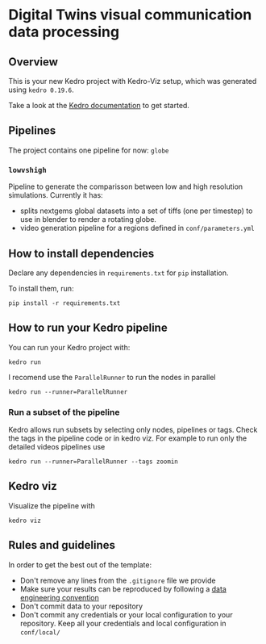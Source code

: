 # Digital Twins visual communication data processing

## Overview

This is your new Kedro project with Kedro-Viz setup, which was generated using `kedro 0.19.6`.

Take a look at the [Kedro documentation](https://docs.kedro.org) to get started.

## Pipelines

The project contains one pipeline for now: `globe`

### `lowvshigh`

Pipeline to generate the comparisson between low and high resolution simulations. Currently it has:

- splits nextgems global datasets into a set of tiffs (one per timestep) to use in blender to render a rotating globe.
- video generation pipeline for a regions defined in `conf/parameters.yml`


## How to install dependencies

Declare any dependencies in `requirements.txt` for `pip` installation.

To install them, run:

```
pip install -r requirements.txt
```

## How to run your Kedro pipeline

You can run your Kedro project with:

```
kedro run
```
I recomend use the `ParallelRunner` to run the nodes in parallel 

```
kedro run --runner=ParallelRunner
```

### Run a subset of the pipeline

Kedro allows run subsets by selecting only nodes, pipelines or tags. Check the tags in the pipeline code or in kedro viz.
For example to run only the detailed videos pipelines use

```
kedro run --runner=ParallelRunner --tags zoomin
```


## Kedro viz

Visualize the pipeline with

```
kedro viz
```


## Rules and guidelines

In order to get the best out of the template:

* Don't remove any lines from the `.gitignore` file we provide
* Make sure your results can be reproduced by following a [data engineering convention](https://docs.kedro.org/en/stable/faq/faq.html#what-is-data-engineering-convention)
* Don't commit data to your repository
* Don't commit any credentials or your local configuration to your repository. Keep all your credentials and local configuration in `conf/local/`